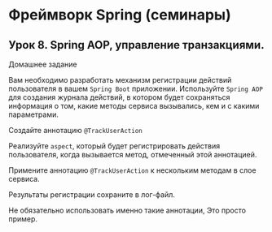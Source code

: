 # Фреймворк Spring (семинары)
## Урок 8. Spring AOP, управление транзакциями.

Домашнее задание

Вам необходимо разработать механизм регистрации действий пользователя в вашем `Spring Boot` приложении. Используйте `Spring AOP` для создания журнала действий, в котором будет сохраняться информация о том, какие методы сервиса вызывались, кем и с какими параметрами.

Создайте аннотацию
`@TrackUserAction`


Реализуйте `aspect`, который будет регистрировать действия пользователя, когда вызывается метод, отмеченный этой аннотацией.

Примените аннотацию
`@TrackUserAction`
к нескольким методам в слое сервиса.

Результаты регистрации сохраните в лог-файл.

Не обязательно использовать именно такие аннотации, Это просто пример.


